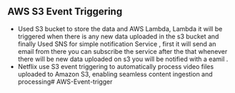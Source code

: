 ## AWS S3 Event Triggering
- Used S3 bucket to store the data and AWS Lambda, Lambda it will be triggered when there is any new data uploaded in the s3 bucket and finally Used SNS for simple notification Service , first it will send an email from there you can subscribe the service after the that whenever there will be new data uploaded on s3 you will be notified with a eamil .
- Netflix use S3 event triggering to automatically process video files uploaded to Amazon S3, enabling seamless content ingestion and processing# AWS-Event-trigger
##
